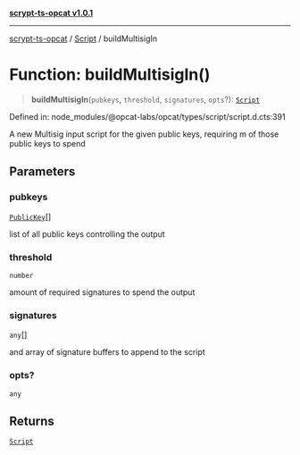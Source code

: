 [**scrypt-ts-opcat v1.0.1**](../../../README.md)

***

[scrypt-ts-opcat](../../../README.md) / [Script](../README.md) / buildMultisigIn

# Function: buildMultisigIn()

> **buildMultisigIn**(`pubkeys`, `threshold`, `signatures`, `opts`?): [`Script`](../../../classes/Script.md)

Defined in: node\_modules/@opcat-labs/opcat/types/script/script.d.cts:391

A new Multisig input script for the given public keys, requiring m of those public keys to spend

## Parameters

### pubkeys

[`PublicKey`](../../../classes/PublicKey.md)[]

list of all public keys controlling the output

### threshold

`number`

amount of required signatures to spend the output

### signatures

`any`[]

and array of signature buffers to append to the script

### opts?

`any`

## Returns

[`Script`](../../../classes/Script.md)
